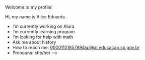 Welcome to my profile!

Hi, my name is Alice Eduarda

- I’m currently working on Alura
- I’m currently learning program
- I’m looking for help with math
- Ask me about history
- How to reach me: 00001101857894sp@al.educacao.sp.gov.br
- Pronouns: she/her
-->
